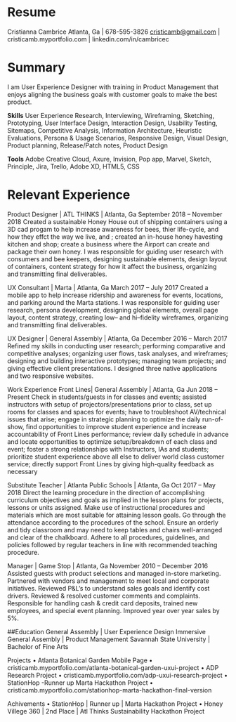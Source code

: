 # Resume
Cristianna Cambrice
Atlanta, Ga | 678-595-3826
cristicamb@gmail.com | cristicamb.myportfolio.com | linkedin.com/in/cambricec

# Summary 
I am User Experience Designer with training in Product Management that enjoys aligning the business goals with customer goals to make the best product. 

**Skills**
User Experience Research, Interviewing, Wireframing, Sketching, Prototyping, User Interface Design, Interaction Design, Usability Testing, Sitemaps, Competitive Analysis, Information Architecture, Heuristic Evaluations, Persona & Usage Scenarios, Responsive Design, Visual Design, Product planning, Release/Patch notes, Product Design 

**Tools**
Adobe Creative Cloud, Axure, Invision, Pop app, Marvel, Sketch, Principle, Jira, Trello, Adobe XD, HTML5, CSS  

# Relevant Experience
Product Designer | ATL THINKS | Atlanta, Ga
September 2018 – November 2018
Created a sustainable Honey House out of shipping containers using a 3D cad progam to help increase awareness for bees, thier life-cycle, and how they effct the way we live, and ; created an in-house honey havesting kitchen and shop; create a business where the Airport can create and package their own honey. I was responsible for guiding user research with consumers and bee keepers, designing sustainable elements, design layout of containers, content strategy for how it affect the business, organizing and transmitting final deliverables.

UX Consultant | Marta | Atlanta, Ga
March 2017 – July 2017
Created a mobile app to help increase ridership and awareness for events, locations, and parking around the Marta stations. I was responsible for guiding user research, persona development, designing global elements, overall page layout, content strategy, creating low– and hi–fidelity wireframes, organizing and transmitting final deliverables.

UX Designer | General Assembly | Atlanta, Ga
December 2016 – March 2017
Refined my skills in conducting user research; performing comparative and competitive analyses; organizing user flows, task analyses, and wireframes; designing and building interactive prototypes; managing team projects; and giving effective client presentations. I designed three native applications and two responsive websites.

Work Experience
Front Lines| General Assembly | Atlanta, Ga
Jun 2018 – Present
Check in students/guests in for classes and events; assisted instructors with setup of projectors/presentations prior to class, set up rooms for classes and spaces for events; have to troubleshoot AV/technical issues that arise; engage in strategic planning to optimize the daily run-of-show, find opportunities to improve student experience and increase accountability of Front Lines performance; review daily schedule in advance and locate opportunities to optimize setup/breakdown of each class and event; foster a strong relationships with Instructors, IAs and students; prioritize student experience above all else to deliver world class customer service; directly support Front Lines by giving high-quality feedback as necessary 

Substitute Teacher | Atlanta Public Schools | Atlanta, Ga
Oct 2017 – May 2018
Direct the learning procedure in the direction of accomplishing curriculum objectives and goals as implied in the lesson plans for projects, lessons or units assigned. Make use of instructional procedures and materials which are most suitable for attaining lesson goals. Go through the attendance according to the procedures of the school. Ensure an orderly and tidy classroom and may need to keep tables and chairs well-arranged and clear of the chalkboard. Adhere to all procedures, guidelines, and policies followed by regular teachers in line with recommended teaching procedure.

Manager | Game Stop | Atlanta, Ga
November 2010 – December 2016
Assisted guests with product selections and managed in-store marketing. Partnered with vendors and management to meet local and corporate initiatives. Reviewed P&L’s to understand sales goals and identify cost drivers. Reviewed & resolved customer comments and complaints. Responsible for handling cash & credit card deposits, trained new employees, and special event planning. Improved year over year sales by 5%.

##Education 
General Assembly | User Experience Design Immersive 
General Assembly | Product Management 
Savannah State University | Bachelor of Fine Arts 

Projects
• Atlanta Botanical Garden Mobile Page
	• cristicamb.myportfolio.com/atlanta-botanical-garden-uxui-project
• ADP Research Project
	• cristicamb.myportfolio.com/adp-uxui-research-project 
• StationHop -Runner up Marta Hackathon Project
	• cristicamb.myportfolio.com/stationhop-marta-hackathon-final-version

Achivements
• StationHop | Runner up | Marta Hackathon Project
• Honey Villege 360 |  2nd Place | Atl Thinks Sustainability Hackathon Project
